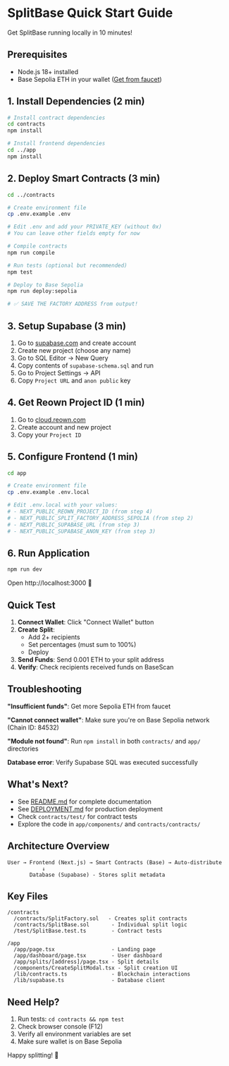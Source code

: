 # SplitBase Quick Start Guide

Get SplitBase running locally in 10 minutes!

## Prerequisites

- Node.js 18+ installed
- Base Sepolia ETH in your wallet ([Get from faucet](https://www.coinbase.com/faucets/base-ethereum-goerli-faucet))

## 1. Install Dependencies (2 min)

```bash
# Install contract dependencies
cd contracts
npm install

# Install frontend dependencies
cd ../app
npm install
```

## 2. Deploy Smart Contracts (3 min)

```bash
cd ../contracts

# Create environment file
cp .env.example .env

# Edit .env and add your PRIVATE_KEY (without 0x)
# You can leave other fields empty for now

# Compile contracts
npm run compile

# Run tests (optional but recommended)
npm test

# Deploy to Base Sepolia
npm run deploy:sepolia

# ✅ SAVE THE FACTORY ADDRESS from output!
```

## 3. Setup Supabase (3 min)

1. Go to [supabase.com](https://supabase.com) and create account
2. Create new project (choose any name)
3. Go to SQL Editor → New Query
4. Copy contents of `supabase-schema.sql` and run
5. Go to Project Settings → API
6. Copy `Project URL` and `anon public` key

## 4. Get Reown Project ID (1 min)

1. Go to [cloud.reown.com](https://cloud.reown.com)
2. Create account and new project
3. Copy your `Project ID`

## 5. Configure Frontend (1 min)

```bash
cd app

# Create environment file
cp .env.example .env.local

# Edit .env.local with your values:
# - NEXT_PUBLIC_REOWN_PROJECT_ID (from step 4)
# - NEXT_PUBLIC_SPLIT_FACTORY_ADDRESS_SEPOLIA (from step 2)
# - NEXT_PUBLIC_SUPABASE_URL (from step 3)
# - NEXT_PUBLIC_SUPABASE_ANON_KEY (from step 3)
```

## 6. Run Application

```bash
npm run dev
```

Open http://localhost:3000 🎉

## Quick Test

1. **Connect Wallet**: Click "Connect Wallet" button
2. **Create Split**: 
   - Add 2+ recipients
   - Set percentages (must sum to 100%)
   - Deploy
3. **Send Funds**: Send 0.001 ETH to your split address
4. **Verify**: Check recipients received funds on BaseScan

## Troubleshooting

**"Insufficient funds"**: Get more Sepolia ETH from faucet

**"Cannot connect wallet"**: Make sure you're on Base Sepolia network (Chain ID: 84532)

**"Module not found"**: Run `npm install` in both `contracts/` and `app/` directories

**Database error**: Verify Supabase SQL was executed successfully

## What's Next?

- See [README.md](README.md) for complete documentation
- See [DEPLOYMENT.md](DEPLOYMENT.md) for production deployment
- Check `contracts/test/` for contract tests
- Explore the code in `app/components/` and `contracts/contracts/`

## Architecture Overview

```
User → Frontend (Next.js) → Smart Contracts (Base) → Auto-distribute
           ↓
       Database (Supabase) - Stores split metadata
```

## Key Files

```
/contracts
  /contracts/SplitFactory.sol   - Creates split contracts
  /contracts/SplitBase.sol       - Individual split logic
  /test/SplitBase.test.ts        - Contract tests

/app
  /app/page.tsx                  - Landing page
  /app/dashboard/page.tsx        - User dashboard
  /app/splits/[address]/page.tsx - Split details
  /components/CreateSplitModal.tsx - Split creation UI
  /lib/contracts.ts              - Blockchain interactions
  /lib/supabase.ts               - Database client
```

## Need Help?

1. Run tests: `cd contracts && npm test`
2. Check browser console (F12)
3. Verify all environment variables are set
4. Make sure wallet is on Base Sepolia

Happy splitting! 🚀

